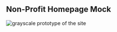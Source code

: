 ## Non-Profit Homepage Mock

![grayscale prototype of the site](https://dzwonsemrish7.cloudfront.net/items/0O3c3f0H3R0i3a0x0h0q/nonprofit__Desktop.png)
